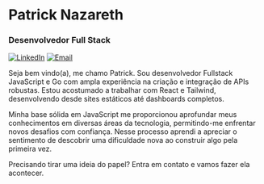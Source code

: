 # Patrick Nazareth

### Desenvolvedor Full Stack

[![LinkedIn](https://img.shields.io/badge/PatrickNazareth-011826?style=for-the-badge&logo=linkedin&logoColor=white)](https://www.linkedin.com/in/patrick-nazareth-dev/)
[![Email](https://img.shields.io/badge/patrickn.cointact@gmail.com-011826?style=for-the-badge&logo=gmail&logoColor=white)](mailto:patrickn.cointact@gmail.com)


Seja bem vindo(a), me chamo Patrick. Sou desenvolvedor Fullstack JavaScript e Go com ampla experiência na criação e integração de APIs robustas. Estou acostumado a trabalhar com React e Tailwind, desenvolvendo desde sites estáticos até dashboards completos.

Minha base sólida em JavaScript me proporcionou aprofundar meus conhecimentos em diversas áreas da tecnologia, permitindo-me enfrentar novos desafios com confiança. Nesse processo aprendi a apreciar o sentimento de descobrir uma dificuldade nova ao construir algo pela primeira vez.

Precisando tirar uma ideia do papel? Entra em contato e vamos fazer ela acontecer.
